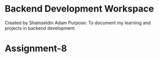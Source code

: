 # Backend Development Workspace
Created by Shamseldin Adam
Purpose: To document my learning and projects in backend development.
# Assignment-8
